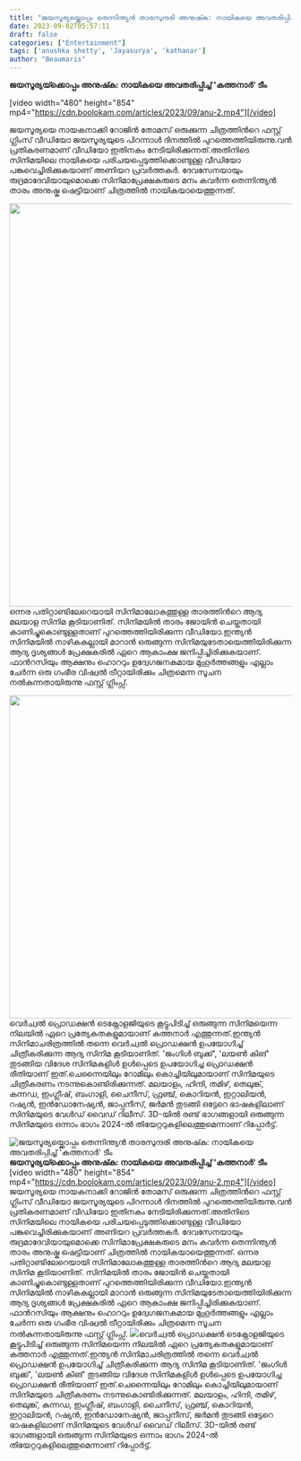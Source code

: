```yaml
---
title: "ജയസൂര്യയ്ക്കൊപ്പം തെന്നിന്ത്യൻ താരസുന്ദരി അനുഷ്‍ക: നായികയെ അവതരിപ്പിച്ച് 'കത്തനാര്‍' ടീം"
date: 2023-09-02T05:57:11
draft: false
categories: ["Entertainment"]
tags: ['anushka shetty', 'Jayasurya', 'kathanar']
author: "Beaumaris"
---
```


<strong>ജയസൂര്യയ്‍ക്കൊപ്പം അനുഷ്‍ക: നായികയെ അവതരിപ്പിച്ച് 'കത്തനാര്‍' ടീം</strong>

[video width="480" height="854" mp4="https://cdn.boolokam.com/articles/2023/09/anu-2.mp4"][/video]

ജയസൂര്യയെ നായകനാക്കി റോജിൻ തോമസ് ഒരുക്കുന്ന ചിത്രത്തിന്‍റെ ഫസ്റ്റ് ഗ്ലിംസ് വീഡിയോ ജയസൂര്യയുടെ പിറന്നാള്‍ ദിനത്തിൽ പുറത്തെത്തിയിരുന്നു.വന്‍ പ്രതികരണമാണ് വീഡിയോ ഇതിനകം നേടിയിരിക്കുന്നത്.അതിനിടെ സിനിമയിലെ നായികയെ പരിചയപ്പെടുത്തിക്കൊണ്ടുള്ള വീഡിയോ പങ്കുവെച്ചിരിക്കുകയാണ് അണിയറ പ്രവർത്തകര്‍. ദേവസേനയായും രുദ്രമാദേവിയായുമൊക്കെ സിനിമാപ്രേക്ഷകരുടെ മനം കവർന്ന തെന്നിന്ത്യൻ താരം അനുഷ്ക ഷെട്ടിയാണ് ചിത്രത്തിൽ നായികയായെത്തുന്നത്.

<img class="size-full wp-image-417098 aligncenter" src="https://cdn.boolokam.com/articles/2023/09/dqqqq.jpg" alt="" width="1152" height="719" />ഒന്നര പതിറ്റാണ്ടിലേറെയായി സിനിമാലോകത്തുള്ള താരത്തിന്‍റെ ആദ്യ മലയാള സിനിമ കൂടിയാണിത്. സിനിമയിൽ താരം ജോയിൻ ചെയ്തതായി കാണിച്ചുകൊണ്ടുള്ളതാണ് പുറത്തെത്തിയിരിക്കുന്ന വീഡിയോ.ഇന്ത്യൻ സിനിമയിൽ നാഴികകല്ലായി മാറാൻ ഒരുങ്ങുന്ന സിനിമയുടേതായെത്തിയിരിക്കുന്ന ആദ്യ ദൃശ്യങ്ങൾ പ്രേക്ഷകരിൽ ഏറെ ആകാംക്ഷ ജനിപ്പിച്ചിരിക്കുകയാണ്. ഫാന്‍റസിയും ആക്ഷനും ഹൊററും ഉദ്വേഗജനകമായ മുഹൂർത്തങ്ങളും എല്ലാം ചേർന്ന ഒരു ഗംഭീര വിഷ്വൽ ട്രീറ്റായിരിക്കും ചിത്രമെന്ന സൂചന നൽകുന്നതായിരുന്നു ഫസ്റ്റ് ഗ്ലിംപ്സ്.

<img class="size-full wp-image-417107 aligncenter" src="https://cdn.boolokam.com/articles/2023/09/dqdddddd.jpg" alt="" width="1024" height="576" />വെർച്വൽ പ്രൊഡക്ഷൻ ടെക്നോളജിയുടെ കൂട്ടുപിടിച്ച് ഒരുങ്ങുന്ന സിനിമയെന്ന നിലയിൽ ഏറെ പ്രത്യേകതകളുമായാണ് കത്തനാര്‍ എത്തുന്നത്.ഇന്ത്യൻ സിനിമാചരിത്രത്തിൽ തന്നെ വെര്‍ച്വല്‍ പ്രൊഡക്ഷന്‍ ഉപയോഗിച്ച് ചിത്രീകരിക്കുന്ന ആദ്യ സിനിമ കൂടിയാണിത്. 'ജംഗിൾ ബുക്ക്', 'ലയൺ കിങ്' തുടങ്ങിയ വിദേശ സിനിമകളിള്‍ ഉള്‍പ്പെടെ ഉപയോഗിച്ച പ്രൊഡക്ഷന്‍ രീതിയാണ് ഇത്.ചെന്നൈയിലും റോമിലും കൊച്ചിയിലുമായാണ് സിനിമയുടെ ചിത്രീകരണം നടന്നുകൊണ്ടിരിക്കുന്നത്. മലയാളം, ഹിന്ദി, തമിഴ്, തെലുങ്ക്, കന്നഡ, ഇംഗ്ലീഷ്, ബംഗാളി, ചൈനീസ്, ഫ്രഞ്ച്, കൊറിയൻ, ഇറ്റാലിയൻ, റഷ്യൻ, ഇൻഡോനേഷ്യൻ, ജാപ്പനീസ്, ജര്‍മൻ തുടങ്ങി ഒട്ടേറെ ഭാഷകളിലാണ് സിനിമയുടെ വേൾഡ് വൈഡ് റിലീസ്.
3D-യിൽ രണ്ട് ഭാഗങ്ങളായി ഒരുങ്ങുന്ന സിനിമയുടെ ഒന്നാം ഭാഗം 2024-ൽ തിയേറ്ററുകളിലെത്തുമെന്നാണ് റിപ്പോർട്ട്.


![ജയസൂര്യയ്ക്കൊപ്പം തെന്നിന്ത്യൻ താരസുന്ദരി അനുഷ്‍ക: നായികയെ അവതരിപ്പിച്ച് 'കത്തനാര്‍' ടീം](https://cdn.boolokam.com/articles/2023/09/dqqqq.jpg)**ജയസൂര്യയ്‍ക്കൊപ്പം അനുഷ്‍ക: നായികയെ അവതരിപ്പിച്ച് 'കത്തനാര്‍' ടീം** [video width="480" height="854" mp4="https://cdn.boolokam.com/articles/2023/09/anu-2.mp4"][/video] ജയസൂര്യയെ നായകനാക്കി റോജിൻ തോമസ് ഒരുക്കുന്ന ചിത്രത്തിന്‍റെ ഫസ്റ്റ് ഗ്ലിംസ് വീഡിയോ ജയസൂര്യയുടെ പിറന്നാള്‍ ദിനത്തിൽ പുറത്തെത്തിയിരുന്നു.വന്‍ പ്രതികരണമാണ് വീഡിയോ ഇതിനകം നേടിയിരിക്കുന്നത്.അതിനിടെ സിനിമയിലെ നായികയെ പരിചയപ്പെടുത്തിക്കൊണ്ടുള്ള വീഡിയോ പങ്കുവെച്ചിരിക്കുകയാണ് അണിയറ പ്രവർത്തകര്‍. ദേവസേനയായും രുദ്രമാദേവിയായുമൊക്കെ സിനിമാപ്രേക്ഷകരുടെ മനം കവർന്ന തെന്നിന്ത്യൻ താരം അനുഷ്ക ഷെട്ടിയാണ് ചിത്രത്തിൽ നായികയായെത്തുന്നത്. ഒന്നര പതിറ്റാണ്ടിലേറെയായി സിനിമാലോകത്തുള്ള താരത്തിന്‍റെ ആദ്യ മലയാള സിനിമ കൂടിയാണിത്. സിനിമയിൽ താരം ജോയിൻ ചെയ്തതായി കാണിച്ചുകൊണ്ടുള്ളതാണ് പുറത്തെത്തിയിരിക്കുന്ന വീഡിയോ.ഇന്ത്യൻ സിനിമയിൽ നാഴികകല്ലായി മാറാൻ ഒരുങ്ങുന്ന സിനിമയുടേതായെത്തിയിരിക്കുന്ന ആദ്യ ദൃശ്യങ്ങൾ പ്രേക്ഷകരിൽ ഏറെ ആകാംക്ഷ ജനിപ്പിച്ചിരിക്കുകയാണ്. ഫാന്‍റസിയും ആക്ഷനും ഹൊററും ഉദ്വേഗജനകമായ മുഹൂർത്തങ്ങളും എല്ലാം ചേർന്ന ഒരു ഗംഭീര വിഷ്വൽ ട്രീറ്റായിരിക്കും ചിത്രമെന്ന സൂചന നൽകുന്നതായിരുന്നു ഫസ്റ്റ് ഗ്ലിംപ്സ്. ![](https://cdn.boolokam.com/articles/2023/09/dqdddddd.jpg)വെർച്വൽ പ്രൊഡക്ഷൻ ടെക്നോളജിയുടെ കൂട്ടുപിടിച്ച് ഒരുങ്ങുന്ന സിനിമയെന്ന നിലയിൽ ഏറെ പ്രത്യേകതകളുമായാണ് കത്തനാര്‍ എത്തുന്നത്.ഇന്ത്യൻ സിനിമാചരിത്രത്തിൽ തന്നെ വെര്‍ച്വല്‍ പ്രൊഡക്ഷന്‍ ഉപയോഗിച്ച് ചിത്രീകരിക്കുന്ന ആദ്യ സിനിമ കൂടിയാണിത്. 'ജംഗിൾ ബുക്ക്', 'ലയൺ കിങ്' തുടങ്ങിയ വിദേശ സിനിമകളിള്‍ ഉള്‍പ്പെടെ ഉപയോഗിച്ച പ്രൊഡക്ഷന്‍ രീതിയാണ് ഇത്.ചെന്നൈയിലും റോമിലും കൊച്ചിയിലുമായാണ് സിനിമയുടെ ചിത്രീകരണം നടന്നുകൊണ്ടിരിക്കുന്നത്. മലയാളം, ഹിന്ദി, തമിഴ്, തെലുങ്ക്, കന്നഡ, ഇംഗ്ലീഷ്, ബംഗാളി, ചൈനീസ്, ഫ്രഞ്ച്, കൊറിയൻ, ഇറ്റാലിയൻ, റഷ്യൻ, ഇൻഡോനേഷ്യൻ, ജാപ്പനീസ്, ജര്‍മൻ തുടങ്ങി ഒട്ടേറെ ഭാഷകളിലാണ് സിനിമയുടെ വേൾഡ് വൈഡ് റിലീസ്. 3D-യിൽ രണ്ട് ഭാഗങ്ങളായി ഒരുങ്ങുന്ന സിനിമയുടെ ഒന്നാം ഭാഗം 2024-ൽ തിയേറ്ററുകളിലെത്തുമെന്നാണ് റിപ്പോർട്ട്.
